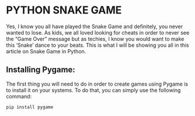 # PYTHON SNAKE GAME

Yes, I know you all have played the Snake Game and definitely, you never wanted to lose. As kids, we all loved looking for cheats in order to never see the “Game Over” message but as techies, I know you would want to make this ‘Snake’ dance to your beats. This is what I will be showing you all in this article on Snake Game in Python.


## Installing Pygame:

The first thing you will need to do in order to create games using Pygame is to install it on your systems. To do that, you can simply use the following command:

```bash
pip install pygame
```
